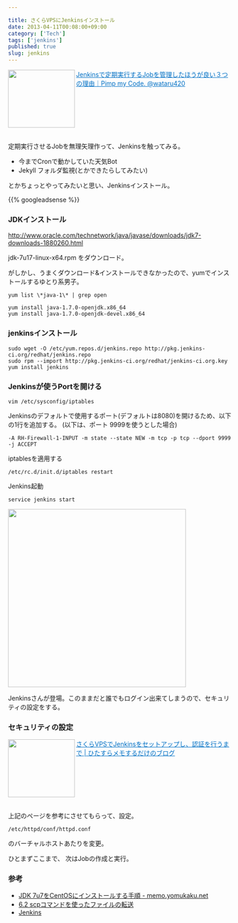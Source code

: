 ```yaml
---

title: さくらVPSにJenkinsインストール
date: 2013-04-11T00:08:00+09:00
category: ['Tech']
tags: ['jenkins']
published: true
slug: jenkins
---
```


<a href="http://ameblo.jp/wataru420/entry-11197225860.html" target="_blank"><img class="alignleft" align="left" border="0" src="http://capture.heartrails.com/150x130/shadow?http://ameblo.jp/wataru420/entry-11197225860.html" alt="" width="150" height="130" /></a><a style="color:#0070C5;" href="http://ameblo.jp/wataru420/entry-11197225860.html" target="_blank">Jenkinsで定期実行するJobを管理したほうが良い３つの理由｜Pimp my Code. @wataru420</a><a href="http://b.hatena.ne.jp/entry/http://ameblo.jp/wataru420/entry-11197225860.html" target="_blank"><img border="0" src="http://b.hatena.ne.jp/entry/image/http://ameblo.jp/wataru420/entry-11197225860.html" alt="" /></a><br style="clear:both;" /><br>

定期実行させるJobを無理矢理作って、Jenkinsを触ってみる。

- 今までCronで動かしていた天気Bot
- Jekyll フォルダ監視(とかできたらしてみたい)

とかちょっとやってみたいと思い、Jenkinsインストール。


{{% googleadsense %}}

### JDKインストール
http://www.oracle.com/technetwork/java/javase/downloads/jdk7-downloads-1880260.html

jdk-7u17-linux-x64.rpm をダウンロード。

がしかし、うまくダウンロード&インストールできなかったので、yumでインストールするゆとり系男子。

```
yum list \*java-1\* | grep open
```

```
yum install java-1.7.0-openjdk.x86_64 
yum install java-1.7.0-openjdk-devel.x86_64 
```

### jenkinsインストール

```
sudo wget -O /etc/yum.repos.d/jenkins.repo http://pkg.jenkins-ci.org/redhat/jenkins.repo
sudo rpm --import http://pkg.jenkins-ci.org/redhat/jenkins-ci.org.key
yum install jenkins
```

### Jenkinsが使うPortを開ける

```
vim /etc/sysconfig/iptables
```

Jenkinsのデフォルトで使用するポート(デフォルトは8080)を開けるため、以下の1行を追加する。
(以下は、ポート 9999を使うとした場合)

```
-A RH-Firewall-1-INPUT -m state --state NEW -m tcp -p tcp --dport 9999  -j ACCEPT
```


iptablesを適用する

```
/etc/rc.d/init.d/iptables restart
```

Jenkins起動

```
service jenkins start
```
<a href="http://www.flickr.com/photos/35571855@N06/8637967282/in/photostream" title="Jenkins by 35571855@N06, on Flickr"><img src="http://farm9.staticflickr.com/8241/8637967282_86cb181a2d.jpg" width="400" /></a>

Jenkinsさんが登場。このままだと誰でもログイン出来てしまうので、セキュリティの設定をする。

### セキュリティの設定
<a href="http://www.yaunix.com/2013/02/04/%E3%81%95%E3%81%8F%E3%82%89vps%E3%81%A7jenkins%E3%82%92%E3%82%BB%E3%83%83%E3%83%88%E3%82%A2%E3%83%83%E3%83%97%E3%81%97%E3%80%81%E8%AA%8D%E8%A8%BC%E3%82%92%E8%A1%8C%E3%81%86%E3%81%BE%E3%81%A7/" target="_blank"><img class="alignleft" align="left" border="0" src="http://capture.heartrails.com/150x130/shadow?http://www.yaunix.com/2013/02/04/%E3%81%95%E3%81%8F%E3%82%89vps%E3%81%A7jenkins%E3%82%92%E3%82%BB%E3%83%83%E3%83%88%E3%82%A2%E3%83%83%E3%83%97%E3%81%97%E3%80%81%E8%AA%8D%E8%A8%BC%E3%82%92%E8%A1%8C%E3%81%86%E3%81%BE%E3%81%A7/" alt="" width="150" height="130" /></a><a style="color:#0070C5;" href="http://www.yaunix.com/2013/02/04/%E3%81%95%E3%81%8F%E3%82%89vps%E3%81%A7jenkins%E3%82%92%E3%82%BB%E3%83%83%E3%83%88%E3%82%A2%E3%83%83%E3%83%97%E3%81%97%E3%80%81%E8%AA%8D%E8%A8%BC%E3%82%92%E8%A1%8C%E3%81%86%E3%81%BE%E3%81%A7/" target="_blank">さくらVPSでJenkinsをセットアップし、認証を行うまで | ひたすらメモするだけのブログ</a><a href="http://b.hatena.ne.jp/entry/http://www.yaunix.com/2013/02/04/%E3%81%95%E3%81%8F%E3%82%89vps%E3%81%A7jenkins%E3%82%92%E3%82%BB%E3%83%83%E3%83%88%E3%82%A2%E3%83%83%E3%83%97%E3%81%97%E3%80%81%E8%AA%8D%E8%A8%BC%E3%82%92%E8%A1%8C%E3%81%86%E3%81%BE%E3%81%A7/" target="_blank"><img border="0" src="http://b.hatena.ne.jp/entry/image/http://www.yaunix.com/2013/02/04/%E3%81%95%E3%81%8F%E3%82%89vps%E3%81%A7jenkins%E3%82%92%E3%82%BB%E3%83%83%E3%83%88%E3%82%A2%E3%83%83%E3%83%97%E3%81%97%E3%80%81%E8%AA%8D%E8%A8%BC%E3%82%92%E8%A1%8C%E3%81%86%E3%81%BE%E3%81%A7/" alt="" /></a><br style="clear:both;" /><br>

上記のページを参考にさせてもらって、設定。

```
/etc/httpd/conf/httpd.conf
```
のバーチャルホストあたりを変更。

ひとまずここまで、
次はJobの作成と実行。

### 参考
- [JDK 7u7をCentOSにインストールする手順 - memo.yomukaku.net](http://memo.yomukaku.net/entries/UhgMUdw)
- <a href="http://cns-guide.sfc.keio.ac.jp/2004/2/6/2.html">6.2 scpコマンドを使ったファイルの転送</a>
- [Jenkins](http://itref.fc2web.com/technology/jenkins.html)
